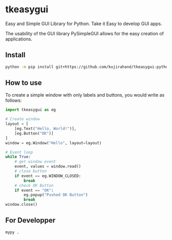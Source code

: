 # tkeasygui

Easy and Simple GUI Library for Python.
Take it Easy to develop GUI apps.

The usability of the GUI library PySimpleGUI allows for the easy creation of applications.

## Install

```sh
python -m pip install git+https://github.com/kujirahand/tkeasygui-python
```

## How to use

To create a simple window with only labels and buttons, you would write as follows:

```py
import tkeasygui as eg

# Create window
layout = [
    [eg.Text("Hello, World!")],
    [eg.Button("OK")]
]
window = eg.Window("Hello", layout=layout)

# Event loop
while True:
    # get window event
    event, values = window.read()
    # close button
    if event == eg.WINDOW_CLOSED:
        break
    # check OK Button
    if event == "OK":
        eg.popup("Pushed OK Button")
        break
window.close()
```

## For Developper

```sh
mypy .
```